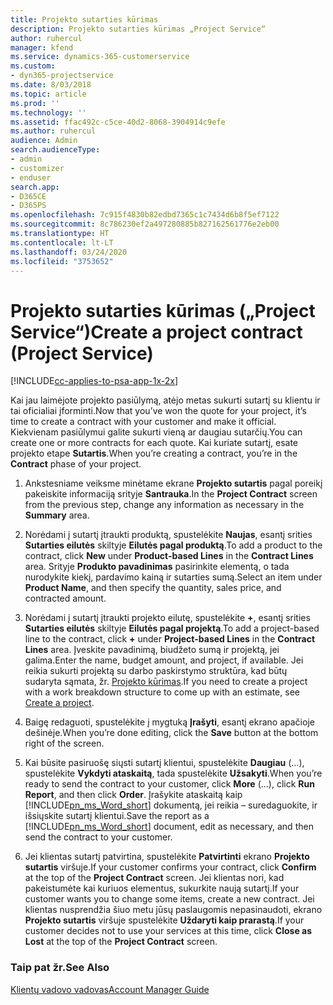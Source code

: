 ```yaml
---
title: Projekto sutarties kūrimas
description: Projekto sutarties kūrimas „Project Service“
author: ruhercul
manager: kfend
ms.service: dynamics-365-customerservice
ms.custom:
- dyn365-projectservice
ms.date: 8/03/2018
ms.topic: article
ms.prod: ''
ms.technology: ''
ms.assetid: ffac492c-c5ce-40d2-8068-3904914c9efe
ms.author: ruhercul
audience: Admin
search.audienceType:
- admin
- customizer
- enduser
search.app:
- D365CE
- D365PS
ms.openlocfilehash: 7c915f4830b82edbd7365c1c7434d6b8f5ef7122
ms.sourcegitcommit: 8c786230ef2a497280885b827162561776e2eb00
ms.translationtype: HT
ms.contentlocale: lt-LT
ms.lasthandoff: 03/24/2020
ms.locfileid: "3753652"
---
```

# <a name="create-a-project-contract-project-service"></a><span data-ttu-id="ff3e4-103">Projekto sutarties kūrimas („Project Service“)</span><span class="sxs-lookup"><span data-stu-id="ff3e4-103">Create a project contract (Project Service)</span></span>

[!INCLUDE[cc-applies-to-psa-app-1x-2x](../includes/cc-applies-to-psa-app-1x-2x.md)]

<span data-ttu-id="ff3e4-104">Kai jau laimėjote projekto pasiūlymą, atėjo metas sukurti sutartį su klientu ir tai oficialiai įforminti.</span><span class="sxs-lookup"><span data-stu-id="ff3e4-104">Now that you’ve won the quote for your project, it’s time to create a contract with your customer and make it official.</span></span> <span data-ttu-id="ff3e4-105">Kiekvienam pasiūlymui galite sukurti vieną ar daugiau sutarčių.</span><span class="sxs-lookup"><span data-stu-id="ff3e4-105">You can create one or more contracts for each quote.</span></span> <span data-ttu-id="ff3e4-106">Kai kuriate sutartį, esate projekto etape **Sutartis**.</span><span class="sxs-lookup"><span data-stu-id="ff3e4-106">When you’re creating a contract, you’re in the **Contract** phase of your project.</span></span>  
  
1. <span data-ttu-id="ff3e4-107">Ankstesniame veiksme minėtame ekrane **Projekto sutartis** pagal poreikį pakeiskite informaciją srityje **Santrauka**.</span><span class="sxs-lookup"><span data-stu-id="ff3e4-107">In the **Project Contract** screen from the previous step, change any information as necessary in the **Summary** area.</span></span>  
  
2. <span data-ttu-id="ff3e4-108">Norėdami į sutartį įtraukti produktą, spustelėkite **Naujas**, esantį srities **Sutarties eilutės** skiltyje **Eilutės pagal produktą**.</span><span class="sxs-lookup"><span data-stu-id="ff3e4-108">To add a product to the contract, click **New** under **Product-based Lines** in the **Contract Lines** area.</span></span> <span data-ttu-id="ff3e4-109">Srityje **Produkto pavadinimas** pasirinkite elementą, o tada nurodykite kiekį, pardavimo kainą ir sutarties sumą.</span><span class="sxs-lookup"><span data-stu-id="ff3e4-109">Select an item under **Product Name**, and then specify the quantity, sales price, and contracted amount.</span></span>  
  
3. <span data-ttu-id="ff3e4-110">Norėdami į sutartį įtraukti projekto eilutę, spustelėkite **+**, esantį srities **Sutarties eilutės** skiltyje **Eilutės pagal projektą**.</span><span class="sxs-lookup"><span data-stu-id="ff3e4-110">To add a project-based line to the contract, click **+** under **Project-based Lines** in the **Contract Lines** area.</span></span> <span data-ttu-id="ff3e4-111">Įveskite pavadinimą, biudžeto sumą ir projektą, jei galima.</span><span class="sxs-lookup"><span data-stu-id="ff3e4-111">Enter the name, budget amount, and project, if available.</span></span> <span data-ttu-id="ff3e4-112">Jei reikia sukurti projektą su darbo paskirstymo struktūra, kad būtų sudaryta sąmata, žr. [Projekto kūrimas](../project-service/create-project.md).</span><span class="sxs-lookup"><span data-stu-id="ff3e4-112">If you need to create a project with a work breakdown structure to come up with an estimate, see [Create a project](../project-service/create-project.md).</span></span>  
  
4. <span data-ttu-id="ff3e4-113">Baigę redaguoti, spustelėkite į mygtuką **Įrašyti**, esantį ekrano apačioje dešinėje.</span><span class="sxs-lookup"><span data-stu-id="ff3e4-113">When you’re done editing, click the **Save** button at the bottom right of the screen.</span></span>  
  
5. <span data-ttu-id="ff3e4-114">Kai būsite pasiruošę siųsti sutartį klientui, spustelėkite **Daugiau** (...), spustelėkite **Vykdyti ataskaitą**, tada spustelėkite **Užsakyti**.</span><span class="sxs-lookup"><span data-stu-id="ff3e4-114">When you’re ready to send the contract to your customer, click **More** (…), click **Run Report**, and then click **Order**.</span></span> <span data-ttu-id="ff3e4-115">Įrašykite ataskaitą kaip [!INCLUDE[pn_ms_Word_short](../includes/pn-ms-word-short.md)] dokumentą, jei reikia – suredaguokite, ir išsiųskite sutartį klientui.</span><span class="sxs-lookup"><span data-stu-id="ff3e4-115">Save the report as a [!INCLUDE[pn_ms_Word_short](../includes/pn-ms-word-short.md)] document, edit as necessary, and then send the contract to your customer.</span></span>  
  
6. <span data-ttu-id="ff3e4-116">Jei klientas sutartį patvirtina, spustelėkite **Patvirtinti** ekrano **Projekto sutartis** viršuje.</span><span class="sxs-lookup"><span data-stu-id="ff3e4-116">If your customer confirms your contract, click **Confirm** at the top of the **Project Contract** screen.</span></span> <span data-ttu-id="ff3e4-117">Jei klientas nori, kad pakeistumėte kai kuriuos elementus, sukurkite naują sutartį.</span><span class="sxs-lookup"><span data-stu-id="ff3e4-117">If your customer wants you to change some items, create a new contract.</span></span> <span data-ttu-id="ff3e4-118">Jei klientas nusprendžia šiuo metu jūsų paslaugomis nepasinaudoti, ekrano **Projekto sutartis** viršuje spustelėkite **Uždaryti kaip prarastą**.</span><span class="sxs-lookup"><span data-stu-id="ff3e4-118">If your customer decides not to use your services at this time, click **Close as Lost** at the top of the **Project Contract** screen.</span></span>  
  
### <a name="see-also"></a><span data-ttu-id="ff3e4-119">Taip pat žr.</span><span class="sxs-lookup"><span data-stu-id="ff3e4-119">See Also</span></span>  
 [<span data-ttu-id="ff3e4-120">Klientų vadovo vadovas</span><span class="sxs-lookup"><span data-stu-id="ff3e4-120">Account Manager Guide</span></span>](../project-service/account-manager-guide.md)
